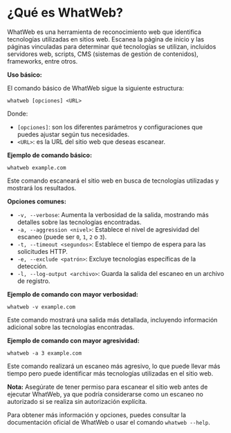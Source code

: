 
<h1>¿Qué es WhatWeb?</h1>

WhatWeb es una herramienta de reconocimiento web que identifica tecnologías utilizadas en sitios web. Escanea la página de inicio y las páginas vinculadas para determinar qué tecnologías se utilizan, incluidos servidores web, scripts, CMS (sistemas de gestión de contenidos), frameworks, entre otros.

**Uso básico:**

El comando básico de WhatWeb sigue la siguiente estructura:
```
whatweb [opciones] <URL>
```

Donde:
- `[opciones]`: son los diferentes parámetros y configuraciones que puedes ajustar según tus necesidades.
- `<URL>`: es la URL del sitio web que deseas escanear.

**Ejemplo de comando básico:**
```
whatweb example.com
```

Este comando escaneará el sitio web en busca de tecnologías utilizadas y mostrará los resultados.

**Opciones comunes:**

- `-v, --verbose`: Aumenta la verbosidad de la salida, mostrando más detalles sobre las tecnologías encontradas.
- `-a, --aggression <nivel>`: Establece el nivel de agresividad del escaneo (puede ser `0`, `1`, `2` o `3`).
- `-t, --timeout <segundos>`: Establece el tiempo de espera para las solicitudes HTTP.
- `-e, --exclude <patrón>`: Excluye tecnologías específicas de la detección.
- `-l, --log-output <archivo>`: Guarda la salida del escaneo en un archivo de registro.

**Ejemplo de comando con mayor verbosidad:**
```
whatweb -v example.com
```

Este comando mostrará una salida más detallada, incluyendo información adicional sobre las tecnologías encontradas.

**Ejemplo de comando con mayor agresividad:**
```
whatweb -a 3 example.com
```

Este comando realizará un escaneo más agresivo, lo que puede llevar más tiempo pero puede identificar más tecnologías utilizadas en el sitio web.

**Nota:**
Asegúrate de tener permiso para escanear el sitio web antes de ejecutar WhatWeb, ya que podría considerarse como un escaneo no autorizado si se realiza sin autorización explícita.

Para obtener más información y opciones, puedes consultar la documentación oficial de WhatWeb o usar el comando `whatweb --help`.